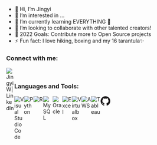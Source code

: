 - 👋 Hi, I’m Jingyi
- 👀 I’m interested in ...
- 🌱 I’m currently learning EVERYTHING 🤣
- 💞️ I’m looking to collaborate with other talented creators!
- 🥅 2022 Goals: Contribute more to Open Source projects
- ⚡ Fun fact: I love hiking, boxing and my 16 tarantula✨

<!---
Jing0831/Jing0831 is a ✨ special ✨ repository because its `README.md` (this file) appears on your GitHub profile.
You can click the Preview link to take a look at your changes.
--->
### Connect with me:
[<img align="left" alt="Jingyi W| LinkedIn" width="22px" src="https://cdn.jsdelivr.net/npm/simple-icons@v3/icons/linkedin.svg" />][linkedin]
<br />

### Languages and Tools:

<img align="left" alt="Visual Studio Code" width="26px" src="https://cdn.jsdelivr.net/npm/simple-icons@3.13.0/icons/visualstudiocode.svg" />
<img align="left" alt="Python" width="26px" src="https://cdn.jsdelivr.net/npm/simple-icons@3.13.0/icons/python.svg" />
<img align="left" alt="R" width="26px" src="https://cdn.jsdelivr.net/npm/simple-icons@3.13.0/icons/r.svg" />
<img align="left" alt="MySQL" width="26px" src="https://cdn.jsdelivr.net/npm/simple-icons@3.13.0/icons/mysql.svg" />
<img align="left" alt="Oracle" width="26px" src="https://cdn.jsdelivr.net/npm/simple-icons@3.13.0/icons/oracle.svg" />
<img align="left" alt="Excel" width="26px" src="https://cdn.jsdelivr.net/npm/simple-icons@3.13.0/icons/microsoftexcel.svg" />
<img align="left" alt="Virtualbox" width="26px" src="https://cdn.jsdelivr.net/npm/simple-icons@3.13.0/icons/virtualbox.svg" />
<img align="left" alt="AWS" width="26px" src="https://cdn.jsdelivr.net/npm/simple-icons@3.13.0/icons/amazonaws.svg" />
<img align="left" alt="Tableau" width="26px" src="https://cdn.jsdelivr.net/npm/simple-icons@3.13.0/icons/tableau.svg" />
<img align="left" alt="GitHub" width="26px" src="https://raw.githubusercontent.com/github/explore/78df643247d429f6cc873026c0622819ad797942/topics/github/github.png" />

<br />

[linkedin]: https://www.linkedin.com/in/jingyi-wang-0228/

